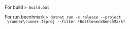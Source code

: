 For build
`> build.bat`

For run becnhmark
`> dotnet run -c release --project .\runner\runner.fsproj --filter *BottleneckBenchMark*`